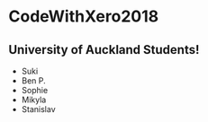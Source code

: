 # CodeWithXero2018

## University of Auckland Students!
* Suki
* Ben P.
* Sophie
* Mikyla
* Stanislav
